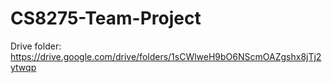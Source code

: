 # CS8275-Team-Project

Drive folder:
https://drive.google.com/drive/folders/1sCWlweH9bO6NScmOAZgshx8jTj2ytwqp
